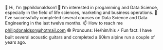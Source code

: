 👋 Hi, I’m @phildonaldson1
👀 I’m interested in progamming and Data Science, especially in the field of life sciences, marketing and business operations.
🌱 I've successfully completed several courses on Data Science and Data Engineering in the last twelve months.
📫 How to reach me philipdonaldson@hotmail.com
😄 Pronouns: He/him/his
⚡ Fun fact: I have built several acoustic guitars and completed a 60km alpine run a couple of years ago.

<!---
phildonaldson1/phildonaldson1 is a ✨ special ✨ repository because its `README.md` (this file) appears on your GitHub profile.
You can click the Preview link to take a look at your changes.
--->
